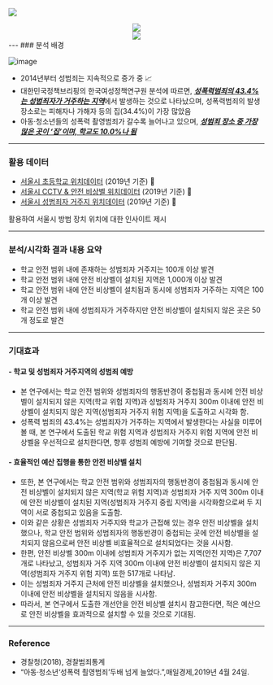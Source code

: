 
![](https://github.com/AsellaS2/Visualization-project-using-public-data/assets/69001369/d5e3afb8-916d-4b7f-a91c-57afa75fd35b)
<center><img src="https://img.shields.io/badge/R-75AADB?style=plastic&logo=Rstudio&logoColor=white"></center>
<center><img src="https://img.shields.io/badge/leaflet-199900?style=plastic&logo=/LeaFlet&logoColor=white"></center>
---
### 분석 배경

![image](https://github.com/AsellaS2/Visualization-project-using-public-data/assets/69001369/d7b2236a-9026-463b-af24-36959a48ab9d)
  
- 2014년부터 성범죄는 지속적으로 증가 중 📈
- 대한민국정책브리핑의 한국여성정책연구원 분석에 따르면, [<U>***성폭력범죄의 43.4%는 성범죄자가 거주하는 지역***</U>](https://www.yna.co.kr/view/AKR20190424073200005)에서 발생하는 것으로 나타났으며, 성폭력범죄의 발생장소로는 피해자나 가해자 등의 집(34.4%)이 가장 많았음
- 아동·청소년들의 성폭력 촬영범죄가 갈수록 늘어나고 있으며, [***성범죄 장소 중 가장 많은 곳이 ‘집’이며, 학교도 10.0%나 됨***](https://www.yna.co.kr/view/AKR20190424073200005)

---
### 활용 데이터
- [서울시 초등학교 위치데이터](https://data.seoul.go.kr/dataList/OA-20555/S/1/datasetView.do) (2019년 기준) 🏢
- [서울시 CCTV & 안전 비상벨 위치데이터](https://www.localdata.go.kr/lif/lifeCtacDataView.do) (2019년 기준) 📸
- [서울시 성범죄자 거주지 위치데이터](https://www.sexoffender.go.kr/m1s2_login5.nsc#) (2019년 기준) 🐾

활용하여 서울시 방범 장치 위치에 대한 인사이트 제시

---
### 분석/시각화 결과 내용 요약  

- 학교 안전 범위 내에 존재하는 성범죄자 거주지는 100개 이상 발견
- 학교 안전 범위 내에 안전 비상벨이 설치된 지역은 1,000개 이상 발견
- 학교 안전 범위 내에 안전 비상벨이 설치됨과 동시에 성범죄자 거주하는 지역은 100개 이상 발견
- 학교 안전 범위 내에 성범죄자가 거주하지만 안전 비상벨이 설치되지 않은 곳은 50개 정도로 발견
---
### 기대효과  

#### - 학교 및 성범죄자 거주지역의 성범죄 예방
  * 본 연구에서는 학교 안전 범위와 성범죄자의 행동반경이 중첩됨과 동시에 안전 비상벨이 설치되지 않은 지역(학교 위험 지역)과 성범죄자 거주지 300m 이내에 안전 비상벨이 설치되지 않은 지역(성범죄자 거주지 위험 지역)을 도출하고 시각화 함.
  * 성폭력 범죄의 43.4%는 성범죄자가 거주하는 지역에서 발생한다는 사실을 미루어 볼 때, 본 연구에서 도출된 학교 위험 지역과 성범죄자 거주지 위험 지역에 안전 비상벨을 우선적으로 설치한다면, 향후 성범죄 예방에 기여할 것으로 판단됨.
#### - 효율적인 예산 집행을 통한 안전 비상벨 설치
  * 또한, 본 연구에서는 학교 안전 범위와 성범죄자의 행동반경이 중첩됨과 동시에 안전 비상벨이 설치되지 않은 지역(학교 위험 지역)과 성범죄자 거주 지역 300m 이내에 안전 비상벨이 설치된 지역(성범죄자 거주지 중립 지역)을 시각화함으로써 두 지역이 서로 중첩되고 있음을 도출함.
  * 이와 같은 상황은 성범죄자 거주지와 학교가 근접해 있는 경우 안전 비상벨을 설치했으나, 학교 안전 범위와 성범죄자의 행동반경이 중첩되는 곳에 안전 비상벨을 설치되지 않음으로써 안전 비상벨 비효율적으로 설치되었다는 것을 시사함.
  * 한편, 안전 비상벨 300m 이내에 성범죄자 거주지가 없는 지역(안전 지역)은 7,707개로 나타났고, 성범죄자 거주 지역 300m 이내에 안전 비상벨이 설치되지 않은 지역(성범죄자 거주지 위험 지역) 또한 517개로 나타남.
  * 이는 성범죄자 거주지 근처에 안전 비상벨을 설치했으나, 성범죄자 거주지 300m 이내에 안전 비상벨을 설치되지 않음을 시사함.
  * 따라서, 본 연구에서 도출한 개선안을 안전 비상벨 설치시 참고한다면, 적은 예산으로 안전 비상벨을 효과적으로 설치할 수 있을 것으로 기대됨.
---
### Reference
- 경찰청(2018), 경찰범죄통계
- “아동·청소년‘성폭력 쵤영범죄’두배 넘게 늘었다.”,매일경제,2019년 4월 24일.
